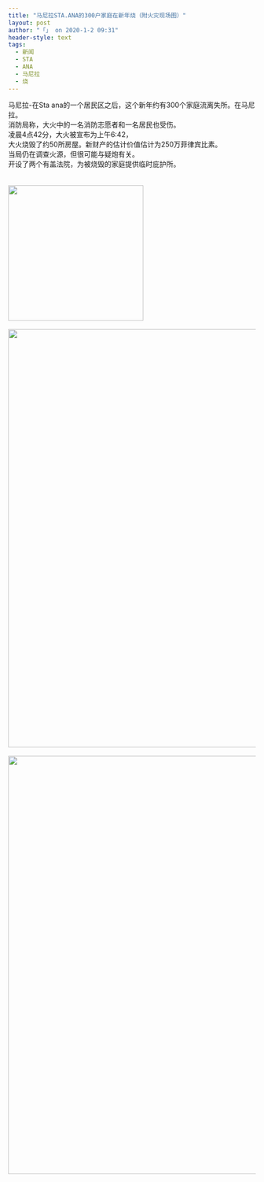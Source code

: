 ```yaml
---
title: "马尼拉STA.ANA的300户家庭在新年烧（附火灾现场图）"
layout: post
author: "「」 on 2020-1-2 09:31"
header-style: text
tags:
  - 新闻
  - STA
  - ANA
  - 马尼拉
  - 烧
---
```


<head></head>
<body>
 <font style="font-size:14px">马尼拉-在Sta ana的一个居民区之后，这个新年约有300个家庭流离失所。在马尼拉。</font>
 <br> 
 <font style="font-size:14px">消防局称，大火中的一名消防志愿者和一名居民也受伤。</font>
 <br> 
 <font style="font-size:14px">凌晨4点42分，大火被宣布为上午6:42，</font>
 <br> 
 <font style="font-size:14px">大火烧毁了约50所房屋。新财产的估计价值估计为250万菲律宾比素。</font>
 <br> 
 <font style="font-size:14px">当局仍在调查火源，但很可能与疑炮有关。</font>
 <br> 
 <font style="font-size:14px">开设了两个有盖法院，为被烧毁的家庭提供临时庇护所。</font>
 <br> 
 <font style="font-size:14px"><br> </font>
 <br> 
 <ignore_js_op> 
  <img aid="1324507" src="https://bbs.boniu123.cc/data/attachment/forum/202001/01/184635zrs1rh8d8eozsna1.jpg" zoomfile="data/attachment/forum/202001/01/184635zrs1rh8d8eozsna1.jpg" file="data/attachment/forum/202001/01/184635zrs1rh8d8eozsna1.jpg" width="275" inpost="1"> 
  <div class="tip tip_4 aimg_tip" id="aimg_1324507_menu" style="position: absolute; display: none" disautofocus="true"> 
   <div class="xs0"> 
    <p><strong>11.jpg</strong> <em class="xg1">(18.54 KB, 下载次数: 0)</em></p> 
    <p> <a href="forum.php?mod=attachment&amp;aid=MTMyNDUwN3xjOWYyODRiY3wxNTc3OTUwMTkwfDB8NTQ1MjAy&amp;nothumb=yes" target="_blank">下载附件</a> &nbsp;<a href="javascript:;" onclick="showWindow(this.id, this.getAttribute('url'), 'get', 0);" id="savephoto_1324507" url="home.php?mod=spacecp&amp;ac=album&amp;op=saveforumphoto&amp;aid=1324507&amp;handlekey=savephoto_1324507">保存到相册</a> </p> 
    <p class="xg1 y"><span title="2020-1-1 18:46">昨天&nbsp;18:46</span> 上传</p> 
   </div> 
   <div class="tip_horn"></div> 
  </div> 
 </ignore_js_op> 
 <br> 
 <br> 
 <ignore_js_op> 
  <img aid="1324508" src="https://bbs.boniu123.cc/data/attachment/forum/202001/01/184635vhhd7bshlb7hz53s.jpg" zoomfile="data/attachment/forum/202001/01/184635vhhd7bshlb7hz53s.jpg" file="data/attachment/forum/202001/01/184635vhhd7bshlb7hz53s.jpg" width="850" inpost="1"> 
  <div class="tip tip_4 aimg_tip" id="aimg_1324508_menu" style="position: absolute; display: none" disautofocus="true"> 
   <div class="xs0"> 
    <p><strong>22.jpg</strong> <em class="xg1">(78.27 KB, 下载次数: 0)</em></p> 
    <p> <a href="forum.php?mod=attachment&amp;aid=MTMyNDUwOHxjNWM0Y2M2YXwxNTc3OTUwMTkwfDB8NTQ1MjAy&amp;nothumb=yes" target="_blank">下载附件</a> &nbsp;<a href="javascript:;" onclick="showWindow(this.id, this.getAttribute('url'), 'get', 0);" id="savephoto_1324508" url="home.php?mod=spacecp&amp;ac=album&amp;op=saveforumphoto&amp;aid=1324508&amp;handlekey=savephoto_1324508">保存到相册</a> </p> 
    <p class="xg1 y"><span title="2020-1-1 18:46">昨天&nbsp;18:46</span> 上传</p> 
   </div> 
   <div class="tip_horn"></div> 
  </div> 
 </ignore_js_op> 
 <br> 
 <br> 
 <ignore_js_op> 
  <img aid="1324509" src="https://bbs.boniu123.cc/data/attachment/forum/202001/01/184635vxjg2h9xg2fx1113.jpg" zoomfile="data/attachment/forum/202001/01/184635vxjg2h9xg2fx1113.jpg" file="data/attachment/forum/202001/01/184635vxjg2h9xg2fx1113.jpg" width="850" inpost="1"> 
  <div class="tip tip_4 aimg_tip" id="aimg_1324509_menu" style="position: absolute; display: none" disautofocus="true"> 
   <div class="xs0"> 
    <p><strong>33.jpg</strong> <em class="xg1">(129.56 KB, 下载次数: 0)</em></p> 
    <p> <a href="forum.php?mod=attachment&amp;aid=MTMyNDUwOXwxN2U2YjgwM3wxNTc3OTUwMTkwfDB8NTQ1MjAy&amp;nothumb=yes" target="_blank">下载附件</a> &nbsp;<a href="javascript:;" onclick="showWindow(this.id, this.getAttribute('url'), 'get', 0);" id="savephoto_1324509" url="home.php?mod=spacecp&amp;ac=album&amp;op=saveforumphoto&amp;aid=1324509&amp;handlekey=savephoto_1324509">保存到相册</a> </p> 
    <p class="xg1 y"><span title="2020-1-1 18:46">昨天&nbsp;18:46</span> 上传</p> 
   </div> 
   <div class="tip_horn"></div> 
  </div> 
 </ignore_js_op> 
 <br> 
 <br>
</body>



